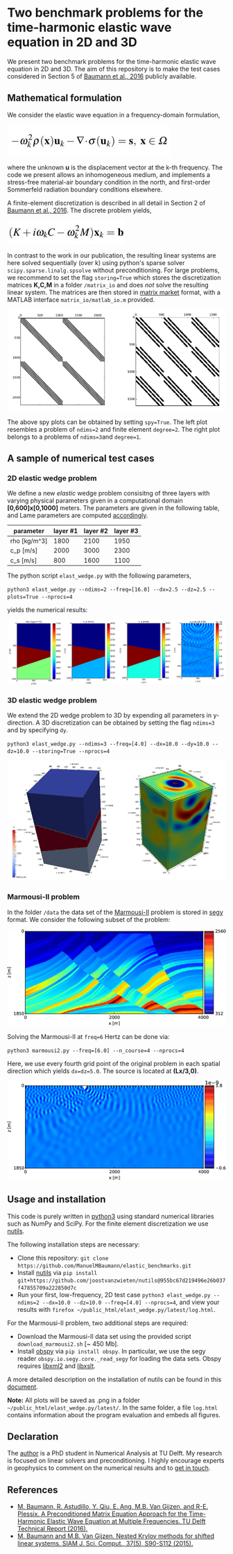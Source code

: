 # Two benchmark problems for the time-harmonic elastic wave equation in 2D and 3D

We present two benchmark problems for the time-harmonic elastic wave equation in 2D and 3D. The aim of this repository is to make the test cases considered in Section 5 of [Baumann et al., 2016](http://www.ewi.tudelft.nl/en/the-faculty/departments/applied-mathematics/reports/) publicly available.   

## Mathematical formulation

We consider the elastic wave equation in a frequency-domain formulation,

![elastic wave eqn](/figs/main_eqn.jpg)

where the unknown **u** is the displacement vector at the k-th frequency. The code we present allows an inhomogeneous medium, and implements a stress-free material-air boundary condition in the north, and first-order Sommerfeld radiation boundary conditions elsewhere.

A finite-element discretization is described in all detail in Section 2 of [Baumann et al., 2016](http://www.ewi.tudelft.nl/en/the-faculty/departments/applied-mathematics/reports/). The discrete problem yields,

![Alt text](/figs/discr_eqn.jpg)

In contrast to the work in our publication, the resulting linear systems are here solved sequentially (over k) using python's sparse solver `scipy.sparse.linalg.spsolve` without preconditioning. For large problems, we recommend to set the flag `storing=True` which stores the discretization matrices **K,C,M** in a folder `/matrix_io` and does *not* solve the resulting linear system. The matrices are then stored in [matrix market](http://math.nist.gov/MatrixMarket/) format, with a MATLAB interface `matrix_io/matlab_io.m` provided.

![Alt text](/figs/spy_plot.png)

The above spy plots can be obtained by setting `spy=True`. The left plot resembles a problem of `ndims=2` and finite element `degree=2`. The right plot belongs to a problems of `ndims=3`and `degree=1`. 

## A sample of numerical test cases

### 2D elastic wedge problem
We define a new *elastic* wedge problem consisitng of three layers with varying physical parameters given in a computational domain **[0,600]x[0,1000]** meters. The parameters are given in the following table, and Lame parameters are computed [accordingly](http://scienceworld.wolfram.com/physics/LameConstants.html).

|parameter    | layer #1 | layer #2 | layer #3 | 
|-------------|----------|----------|----------|
|rho [kg/m^3] | 1800     | 2100     | 1950     |
|c_p [m/s]    | 2000     | 3000     | 2300     |
|c_s [m/s]    | 800      | 1600     | 1100     |

The python script `elast_wedge.py` with the following parameters,

`python3 elast_wedge.py --ndims=2 --freq=[16.0] --dx=2.5 --dz=2.5 --plots=True --nprocs=4`

yields the numerical results:

![Alt text](/figs/wedge_2d_plots.png)

### 3D elastic wedge problem
We extend the 2D wedge problem to 3D by expending all parameters in y-direction. A 3D discretization can be obtained by setting the flag `ndims=3` and by specifying `dy`.

`python3 elast_wedge.py --ndims=3 --freq=[4.0] --dx=10.0 --dy=10.0 --dz=10.0 --storing=True --nprocs=4`

![Alt text](/figs/wedge_3d_plots.png)

### Marmousi-II problem
In the folder `/data` the data set of the [Marmousi-II](https://www.google.nl/url?sa=t&rct=j&q=&esrc=s&source=web&cd=4&ved=0ahUKEwiw2OqZlofOAhUUM8AKHdzNAcoQFggvMAM&url=http%3A%2F%2Fmcee.ou.edu%2Faaspi%2Fpublications%2F2006%2Fmartin_etal_TLE2006.pdf&usg=AFQjCNFIhgpermjt0pQo7m51uuHtnWrqIg&sig2=hQNDPOGvwUyhq85xi0nH_g&cad=rja) problem is stored in [segy](https://docs.obspy.org/master/packages/obspy.io.segy.html) format. We consider the following subset of the problem:

![Alt text](/figs/marm2_cs.png)

Solving the Marmousi-II at `freq=6` Hertz can be done via:

`python3 marmousi2.py --freq=[6.0] --n_course=4 --nprocs=4`

Here, we use every fourth grid point of the original problem in each spatial direction which yields `dx=dz=5.0`. The source is located at **(Lx/3,0)**.

![Alt text](/figs/marm2_f6.png)

## Usage and installation

This code is purely written in [python3](https://www.python.org/download/releases/3.0/) using standard numerical libraries such as NumPy and SciPy. For the finite element discretization we use [nutils](http://www.nutils.org/).

The following installation steps are necessary:

* Clone this repository: `git clone https://github.com/ManuelMBaumann/elastic_benchmarks.git`
* Install [nutils](http://www.nutils.org/) via `pip install git+https://github.com/joostvanzwieten/nutils@955bc67d219496e26b037f47855709a222850d7c`
* Run your first, low-frequency, 2D test case `python3 elast_wedge.py --ndims=2 --dx=10.0 --dz=10.0 --freq=[4.0] --nprocs=4`, and view your results with `firefox ~/public_html/elast_wedge.py/latest/log.html`.

For the Marmousi-II problem, two additional steps are required:

* Download the Marmousi-II data set using the provided script `download_marmousi2.sh` [~ 450 Mb].
* Install [obspy](https://github.com/obspy/obspy/wiki) via `pip install obspy`. In particular, we use the segy reader `obspy.io.segy.core._read_segy` for loading the data sets. Obspy requires [libxml2](http://xmlsoft.org/downloads.html) and [libxslt](https://git.gnome.org/browse/libxslt/).


A more detailed description on the installation of nutils can be found in this [document](http://joostvanzwieten.github.io/nutils-by-example/).

**Note:** All plots will be saved as .png in a folder `~/public_html/elast_wedge.py/latest/`. In the same folder, a file `log.html` contains information about the program evaluation and embeds all figures.

## Declaration

The [author](http://www.manuelbaumann.de) is a PhD student in Numerical Analysis at TU Delft. My research is focused on linear solvers and preconditioning. I highly encourage experts in geophysics to comment on the numerical results and to [get in touch](mailto:m.m.baumann@tudelft.nl).

## References

* [M. Baumann, R. Astudillo, Y. Qiu, E. Ang, M.B. Van Gijzen, and R-E. Plessix. A Preconditioned Matrix Equation Approach for the Time-Harmonic Elastic Wave Equation at Multiple Frequencies. TU Delft Technical Report (2016).](/literature/msss_idr_elast_report.pdf)
* [M. Baumann and M.B. Van Gijzen. Nested Krylov methods for shifted linear systems. SIAM J. Sci. Comput., 37(5), S90-S112 (2015).](/literature/140979927-2.pdf)
